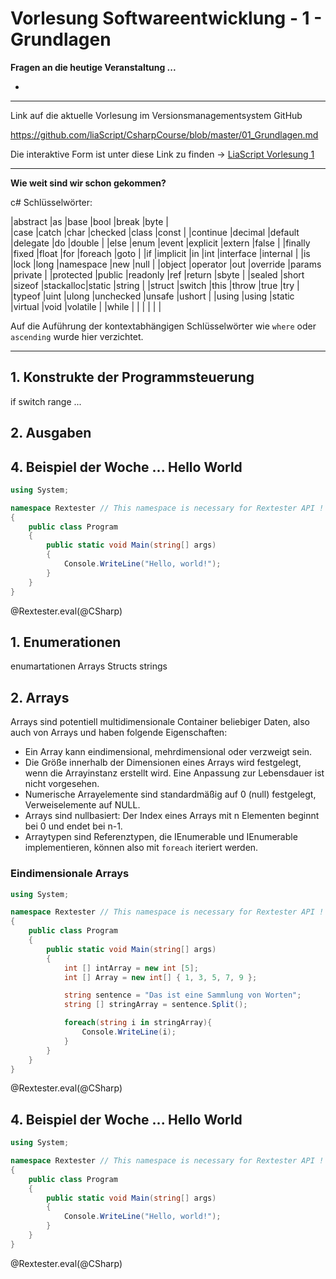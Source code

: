 <!--

author:   Sebastian Zug & André Dietrich
email:    zug@ovgu.de   & andre.dietrich@ovgu.de
version:  0.0.1
language: de
narrator: Deutsch Female

import: https://raw.githubusercontent.com/liaScript/rextester_template/master/README.md

-->

# Vorlesung Softwareentwicklung - 1 - Grundlagen

**Fragen an die heutige Veranstaltung ...**

*

---------------------------------------------------------------------
Link auf die aktuelle Vorlesung im Versionsmanagementsystem GitHub

https://github.com/liaScript/CsharpCourse/blob/master/01_Grundlagen.md

Die interaktive Form ist unter diese Link zu finden ->
[LiaScript Vorlesung 1](https://liascript.github.io/course/?https://raw.githubusercontent.com/liaScript/CsharpCourse/master/01_Grundlagen.md#1)

---------------------------------------------------------------------

**Wie weit sind wir schon gekommen?**

c# Schlüsselwörter:

|abstract    |as       |base     |bool      |break      |byte      |  
|case        |catch    |char     |checked   |class      |const     |
|continue    |decimal  |default  |delegate  |do         |double    |
|else        |enum     |event    |explicit  |extern     |false     |
|finally     |fixed    |float    |for       |foreach    |goto      |
|if          |implicit |in       |int       |interface  |internal  |
|is          |lock     |long     |namespace |new        |null      |
|object      |operator |out      |override  |params     |private   |
|protected   |public   |readonly |ref       |return     |sbyte     |
|sealed      |short    |sizeof   |stackalloc|static     |string    |
|struct      |switch   |this     |throw     |true       |try       |
|typeof      |uint     |ulong    |unchecked |unsafe     |ushort    |
|using       |using    |static   |virtual   |void       |volatile  |
|while       |         |         |          |           |          |

Auf die Auführung der kontextabhängigen Schlüsselwörter wie `where` oder
`ascending` wurde hier verzichtet.

---


## 1. Konstrukte der Programmsteuerung

if
switch
range
...

## 2. Ausgaben



## 4. Beispiel der Woche ... Hello World

```csharp    HelloWorld_rex.cs
using System;

namespace Rextester // This namespace is necessary for Rextester API !
{
    public class Program
    {
        public static void Main(string[] args)
        {
            Console.WriteLine("Hello, world!");
        }
    }
}
```
@Rextester.eval(@CSharp)





## 1. Enumerationen

enumartationen
Arrays
Structs
strings


## 2. Arrays

Arrays sind potentiell multidimensionale Container beliebiger Daten, also auch
von Arrays und haben folgende Eigenschaften:

* Ein Array kann eindimensional, mehrdimensional oder verzweigt sein.
* Die Größe innerhalb der Dimensionen eines Arrays wird festgelegt, wenn die Arrayinstanz erstellt wird. Eine Anpassung zur Lebensdauer ist nicht vorgesehen.
* Numerische Arrayelemente sind standardmäßig auf 0 (null) festgelegt, Verweiselemente auf NULL.
* Arrays sind nullbasiert: Der Index eines Arrays mit n Elementen beginnt bei 0 und endet bei n-1.
* Arraytypen sind Referenztypen, die IEnumerable und IEnumerable<T> implementieren, können also mit `foreach` iteriert werden.

### Eindimensionale Arrays

```csharp    HelloWorld_rex.cs
using System;

namespace Rextester // This namespace is necessary for Rextester API !
{
    public class Program
    {
        public static void Main(string[] args)
        {
            int [] intArray = new int [5];
            int [] Array = new int[] { 1, 3, 5, 7, 9 };

            string sentence = "Das ist eine Sammlung von Worten";
            string [] stringArray = sentence.Split();

            foreach(string i in stringArray){
                Console.WriteLine(i);
            }
        }
    }
}
```
@Rextester.eval(@CSharp)






## 4. Beispiel der Woche ... Hello World

```csharp    HelloWorld_rex.cs
using System;

namespace Rextester // This namespace is necessary for Rextester API !
{
    public class Program
    {
        public static void Main(string[] args)
        {
            Console.WriteLine("Hello, world!");
        }
    }
}
```
@Rextester.eval(@CSharp)

